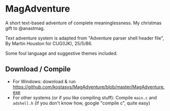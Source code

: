 # MagAdventure
A short text-based adventure of complete meaninglessness. My christmas gift to @anastmag.

Text adventure system is adapted from "Adventure parser shell header file", By Martin Houston for CUG(UK), 25/5/86.

Some foul language and suggestive themes included.

## Download / Compile
* For Windows: download & run https://github.com/kostasvs/MagAdventure/blob/master/MagAdventure.exe
* For other systems (or if you like compiling stuff): Compile `main.c` and `adshell.h` (if you don't know how, google "compile c", quite easy)
